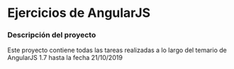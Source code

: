 # Ejercicios de AngularJS

### Descripción del proyecto

Este proyecto contiene todas las tareas realizadas a lo largo del temario de AngularJS 1.7 hasta la fecha 21/10/2019


